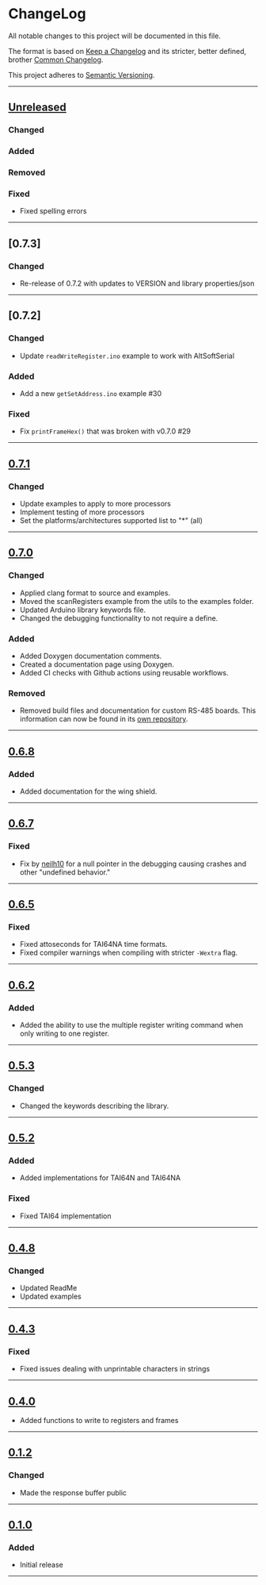 # ChangeLog

All notable changes to this project will be documented in this file.

The format is based on [Keep a Changelog](https://keepachangelog.com/en/1.0.0/) and its stricter, better defined, brother [Common Changelog](https://common-changelog.org/).

This project adheres to [Semantic Versioning](https://semver.org/spec/v2.0.0.html).

***

## [Unreleased]

### Changed

### Added

### Removed

### Fixed

- Fixed spelling errors

***

## [0.7.3]

### Changed

- Re-release of 0.7.2 with updates to VERSION and library properties/json

***

## [0.7.2]

### Changed

- Update `readWriteRegister.ino` example to work with AltSoftSerial

### Added

- Add a new `getSetAddress.ino` example #30

### Fixed

- Fix `printFrameHex()` that was broken with v0.7.0 #29

***

## [0.7.1]

### Changed

- Update examples to apply to more processors
- Implement testing of more processors
- Set the platforms/architectures supported list to "*" (all)

***

## [0.7.0]

### Changed

- Applied clang format to source and examples.
- Moved the scanRegisters example from the utils to the examples folder.
- Updated Arduino library keywords file.
- Changed the debugging functionality to not require a define.

### Added

- Added Doxygen documentation comments.
- Created a documentation page using Doxygen.
- Added CI checks with Github actions using reusable workflows.

### Removed

- Removed build files and documentation for custom RS-485 boards.
This information can now be found in its [own repository](https://github.com/EnviroDIY/Mayfly-Modbus-Wing).

***

## [0.6.8]

### Added

- Added documentation for the wing shield.

***

## [0.6.7]

### Fixed

- Fix by [neilh10](https://github.com/neilh10) for a null pointer in the debugging causing crashes and other "undefined behavior."

***

## [0.6.5]

### Fixed

- Fixed attoseconds for TAI64NA time formats.
- Fixed compiler warnings when compiling with stricter `-Wextra` flag.

***

## [0.6.2]

### Added

- Added the ability to use the multiple register writing command when only writing to one register.

***

## [0.5.3]

### Changed

- Changed the keywords describing the library.

***

## [0.5.2]

### Added

- Added implementations for TAI64N and TAI64NA

### Fixed

- Fixed TAI64 implementation

***

## [0.4.8]

### Changed

- Updated ReadMe
- Updated examples

***

## [0.4.3]

### Fixed

- Fixed issues dealing with unprintable characters in strings

***

## [0.4.0]

- Added functions to write to registers and frames

***

## [0.1.2]

### Changed

- Made the response buffer public

***

## [0.1.0]

### Added

- Initial release

***

[Unreleased]: https://github.com/EnviroDIY/SensorModbusMaster/compare/v0.7.0...HEAD
[0.7.1]: https://github.com/EnviroDIY/SensorModbusMaster/releases/tag/v0.7.1
[0.7.0]: https://github.com/EnviroDIY/SensorModbusMaster/releases/tag/v0.7.0
[0.6.8]: https://github.com/EnviroDIY/SensorModbusMaster/releases/tag/v0.6.8
[0.6.7]: https://github.com/EnviroDIY/SensorModbusMaster/releases/tag/v0.6.7
[0.6.5]: https://github.com/EnviroDIY/SensorModbusMaster/releases/tag/v0.6.5
[0.6.2]: https://github.com/EnviroDIY/SensorModbusMaster/releases/tag/v0.6.2
[0.5.3]: https://github.com/EnviroDIY/SensorModbusMaster/releases/tag/v0.5.3
[0.5.2]: https://github.com/EnviroDIY/SensorModbusMaster/releases/tag/v0.5.2
[0.4.8]: https://github.com/EnviroDIY/SensorModbusMaster/releases/tag/v0.4.8
[0.4.3]: https://github.com/EnviroDIY/SensorModbusMaster/releases/tag/v0.4.3
[0.4.0]: https://github.com/EnviroDIY/SensorModbusMaster/releases/tag/v0.4.0
[0.1.2]: https://github.com/EnviroDIY/SensorModbusMaster/releases/tag/v0.1.2
[0.1.0]: https://github.com/EnviroDIY/SensorModbusMaster/releases/tag/v0.1.0

[//]: # ( @m_footernavigation )
